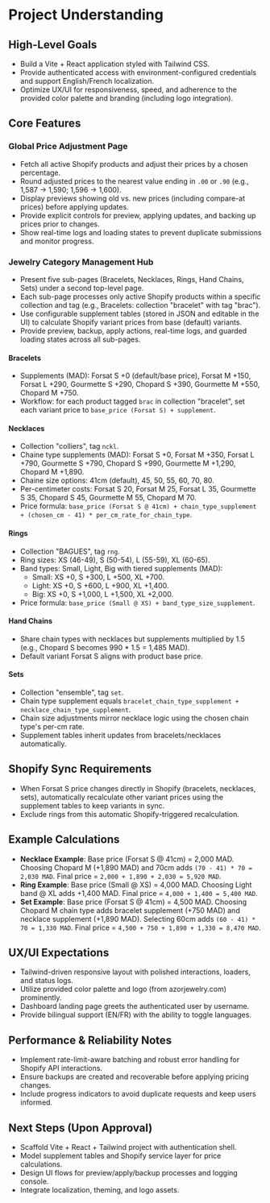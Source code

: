 # Project Understanding

## High-Level Goals
- Build a Vite + React application styled with Tailwind CSS.
- Provide authenticated access with environment-configured credentials and support English/French localization.
- Optimize UX/UI for responsiveness, speed, and adherence to the provided color palette and branding (including logo integration).

## Core Features
### Global Price Adjustment Page
- Fetch all active Shopify products and adjust their prices by a chosen percentage.
- Round adjusted prices to the nearest value ending in `.00` or `.90` (e.g., 1,587 → 1,590; 1,596 → 1,600).
- Display previews showing old vs. new prices (including compare-at prices) before applying updates.
- Provide explicit controls for preview, applying updates, and backing up prices prior to changes.
- Show real-time logs and loading states to prevent duplicate submissions and monitor progress.

### Jewelry Category Management Hub
- Present five sub-pages (Bracelets, Necklaces, Rings, Hand Chains, Sets) under a second top-level page.
- Each sub-page processes only active Shopify products within a specific collection and tag (e.g., Bracelets: collection "bracelet" with tag "brac").
- Use configurable supplement tables (stored in JSON and editable in the UI) to calculate Shopify variant prices from base (default) variants.
- Provide preview, backup, apply actions, real-time logs, and guarded loading states across all sub-pages.

#### Bracelets
- Supplements (MAD): Forsat S +0 (default/base price), Forsat M +150, Forsat L +290, Gourmette S +290, Chopard S +390, Gourmette M +550, Chopard M +750.
- Workflow: for each product tagged `brac` in collection "bracelet", set each variant price to `base_price (Forsat S) + supplement`.

#### Necklaces
- Collection "colliers", tag `nckl`.
- Chaine type supplements (MAD): Forsat S +0, Forsat M +350, Forsat L +790, Gourmette S +790, Chopard S +990, Gourmette M +1,290, Chopard M +1,890.
- Chaine size options: 41cm (default), 45, 50, 55, 60, 70, 80.
- Per-centimeter costs: Forsat S 20, Forsat M 25, Forsat L 35, Gourmette S 35, Chopard S 45, Gourmette M 55, Chopard M 70.
- Price formula: `base_price (Forsat S @ 41cm) + chain_type_supplement + (chosen_cm - 41) * per_cm_rate_for_chain_type`.

#### Rings
- Collection "BAGUES", tag `rng`.
- Ring sizes: XS (46-49), S (50-54), L (55-59), XL (60-65).
- Band types: Small, Light, Big with tiered supplements (MAD):
  - Small: XS +0, S +300, L +500, XL +700.
  - Light: XS +0, S +600, L +900, XL +1,400.
  - Big: XS +0, S +1,000, L +1,500, XL +2,000.
- Price formula: `base_price (Small @ XS) + band_type_size_supplement`.

#### Hand Chains
- Share chain types with necklaces but supplements multiplied by 1.5 (e.g., Chopard S becomes 990 * 1.5 = 1,485 MAD).
- Default variant Forsat S aligns with product base price.

#### Sets
- Collection "ensemble", tag `set`.
- Chain type supplement equals `bracelet_chain_type_supplement + necklace_chain_type_supplement`.
- Chain size adjustments mirror necklace logic using the chosen chain type's per-cm rate.
- Supplement tables inherit updates from bracelets/necklaces automatically.

## Shopify Sync Requirements
- When Forsat S price changes directly in Shopify (bracelets, necklaces, sets), automatically recalculate other variant prices using the supplement tables to keep variants in sync.
- Exclude rings from this automatic Shopify-triggered recalculation.

## Example Calculations
- **Necklace Example**: Base price (Forsat S @ 41cm) = 2,000 MAD. Choosing Chopard M (+1,890 MAD) and 70cm adds `(70 - 41) * 70 = 2,030 MAD`. Final price = `2,000 + 1,890 + 2,030 = 5,920 MAD`.
- **Ring Example**: Base price (Small @ XS) = 4,000 MAD. Choosing Light band @ XL adds +1,400 MAD. Final price = `4,000 + 1,400 = 5,400 MAD`.
- **Set Example**: Base price (Forsat S @ 41cm) = 4,500 MAD. Choosing Chopard M chain type adds bracelet supplement (+750 MAD) and necklace supplement (+1,890 MAD). Selecting 60cm adds `(60 - 41) * 70 = 1,330 MAD`. Final price = `4,500 + 750 + 1,890 + 1,330 = 8,470 MAD`.

## UX/UI Expectations
- Tailwind-driven responsive layout with polished interactions, loaders, and status logs.
- Utilize provided color palette and logo (from azorjewelry.com) prominently.
- Dashboard landing page greets the authenticated user by username.
- Provide bilingual support (EN/FR) with the ability to toggle languages.

## Performance & Reliability Notes
- Implement rate-limit-aware batching and robust error handling for Shopify API interactions.
- Ensure backups are created and recoverable before applying pricing changes.
- Include progress indicators to avoid duplicate requests and keep users informed.

## Next Steps (Upon Approval)
- Scaffold Vite + React + Tailwind project with authentication shell.
- Model supplement tables and Shopify service layer for price calculations.
- Design UI flows for preview/apply/backup processes and logging console.
- Integrate localization, theming, and logo assets.
